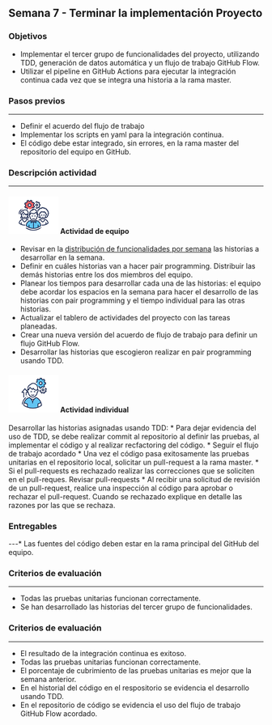 ## Semana 7 - Terminar la implementación Proyecto

### Objetivos

*   Implementar el tercer grupo de funcionalidades del proyecto, utilizando TDD, generación de datos automática y un flujo de trabajo GitHub Flow.
*   Utilizar el pipeline en GitHub Actions para ejecutar la integración continua cada vez que se integra una historia a la rama master.

### Pasos previos
---

*   Definir el acuerdo del flujo de trabajo
*   Implementar los scripts en yaml para la integración continua.
*   El código debe estar integrado, sin errores, en la rama master del repositorio del equipo en GitHub. 

### Descripción actividad
---

#### ![](./../../assets/images/grupo.png) Actividad de equipo

*   Revisar en la [distribución de funcionalidades por semana](./../semana5/MT1PEA-PlanDesarrolloHistorias202020.md) las historias a desarrollar en la semana.
*   Definir en cuáles historias van a hacer pair programming. Distribuir las demás historias entre los dos miembros del equipo.
*   Planear los tiempos para desarrollar cada una de las historias: el equipo debe acordar los espacios en la semana para hacer el desarrollo de las historias con pair programming y el tiempo individual para las otras historias.
*   Actualizar el tablero de actividades del proyecto con las tareas planeadas.
*   Crear una nueva versión del acuerdo de flujo de trabajo para definir un flujo GitHub Flow.
*   Desarrollar las historias que escogieron realizar en pair programming usando TDD.

#### ![](./../../assets/images/individuo.png) Actividad individual
Desarrollar las historias asignadas usando TDD:
    * Para dejar evidencia del uso de TDD, se debe realizar commit al repositorio al definir las pruebas, al implementar el código y al realizar recfactoring del código. 
    * Seguir el flujo de trabajo acordado
    * Una vez el código  pasa exitosamente las pruebas unitarias en el repositorio local, solicitar un pull-request a la rama master.
    * Si el pull-requests es rechazado realizar las correcciones que se soliciten en el pull-reques.
Revisar pull-requests
    * Al recibir una solicitud de revisión de un pull-request, realice una inspección al código para aprobar o rechazar el pull-request. Cuando se rechazado explique en detalle las razones por las que se rechaza.

### Entregables
---* Las fuentes del código deben estar en la rama principal del GitHub del equipo.


### Criterios de evaluación
---
* Todas las pruebas unitarias funcionan correctamente. 
* Se han desarrollado las historias del tercer grupo de funcionalidades.

### Criterios de evaluación
---
* El resultado de la integración continua es exitoso.
* Todas las pruebas unitarias funcionan correctamente. 
* El porcentaje de cubrimiento de las pruebas unitarias es mejor que la semana anterior.
* En el historial del código en el respositorio se evidencia el desarrollo usando TDD.
* En el repositorio de código se evidencia el uso del flujo de trabajo GitHub Flow acordado.
